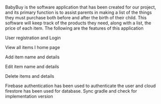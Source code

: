 BabyBuy is the software application that has been created for our project, and its primary function is to assist parents in making a list of the things they must purchase both before and after the birth of their child. This software will keep track of the products they need, along with a list, the price of each item. The following are the features of this application

User registration and Login

View all items I home page

Add item name and details

Edit item name and details

Delete items and details

Firebase authentication has been used to authenticate the user and cloud firestore has been used for database. 
Sync gradle and check for implementation version